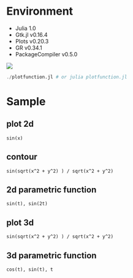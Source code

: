 # Environment
- Julia 1.0
- Gtk.jl v0.16.4
- Plots v0.20.3
- GR v0.34.1
- PackageCompiler v0.5.0

<img src="../../screenshots/plotfunction.png" align="middle" />

```julia
./plotfunction.jl # or julia plotfunction.jl
```

# Sample
## plot 2d
```
sin(x)
```

## contour
```
sin(sqrt(x^2 + y^2) ) / sqrt(x^2 + y^2)
```

## 2d parametric function
```
sin(t), sin(2t)
```

## plot 3d
```
sin(sqrt(x^2 + y^2) ) / sqrt(x^2 + y^2)
```

## 3d parametric function
```
cos(t), sin(t), t
```
